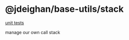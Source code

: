 @jdeighan/base-utils/stack
==========================

[unit tests](../test/stack.test.coffee)

manage our own call stack

